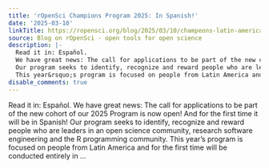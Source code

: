 ```yaml
---
title: 'rOpenSci Champions Program 2025: In Spanish!'
date: '2025-03-10'
linkTitle: https://ropensci.org/blog/2025/03/10/champeons-latin-america/
source: Blog on rOpenSci - open tools for open science
description: |-
  Read it in: Español.
  We have great news: The call for applications to be part of the new cohort of our 2025 Program is now open! And for the first time it will be in Spanish!
  Our program seeks to identify, recognize and reward people who are leaders in an open science community, research software engineering and the R programming community.
  This year&rsquo;s program is focused on people from Latin America and for the first time will be conducted entirely in ...
disable_comments: true
---
```

Read it in: Español.
We have great news: The call for applications to be part of the new cohort of our 2025 Program is now open! And for the first time it will be in Spanish!
Our program seeks to identify, recognize and reward people who are leaders in an open science community, research software engineering and the R programming community.
This year&rsquo;s program is focused on people from Latin America and for the first time will be conducted entirely in ...